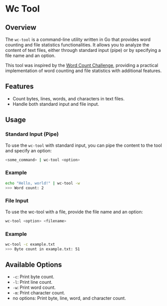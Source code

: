 # Wc Tool

## Overview

The `wc-tool` is a command-line utility written in Go that provides word counting and file statistics functionalities. It allows you to analyze the content of text files, either through standard input (pipe) or by specifying a file name and an option.

This tool was inspired by the [Word Count Challenge](https://codingchallenges.fyi/challenges/challenge-wc/), providing a practical implementation of word counting and file statistics with additional features.

## Features

- Count bytes, lines, words, and characters in text files.
- Handle both standard input and file input.

## Usage

### Standard Input (Pipe)

To use the `wc-tool` with standard input, you can pipe the content to the tool and specify an option:

```bash
<some_command> | wc-tool <option>
```
### Example

```bash
echo "Hello, world!" | wc-tool -w
>>> Word count: 2
```
### File Input

To use the wc-tool with a file, provide the file name and an option:

```bash
wc-tool <option> <filename>
```
### Example

```bash
wc-tool -c example.txt
>>> Byte count in example.txt: 51
```
## Available Options

- `-c`: Print byte count.
- `-l`: Print line count.
- `-w`: Print word count.
- `-m`: Print character count.
- no options: Print byte, line, word, and character count.
